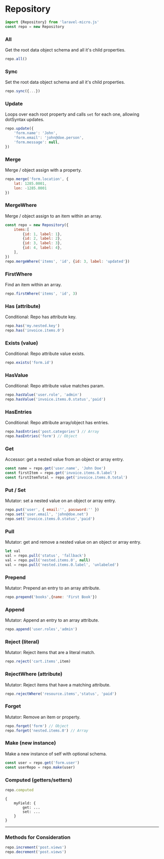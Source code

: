 # Repository
```javascript
import {Repository} from 'laravel-micro.js'
const repo = new Repository
```

### All
Get the root data object schema and all it's child properties.
```javascript
repo.all()
```

### Sync
Set the root data object schema and all it's child properties.
```javascript
repo.sync({...})
```


### Update
Loops over each root property and calls `set` for each one, allowing dotSyntax updates.

```javascript
repo.update({
    'form.name': 'John',
    'form.email': 'john@doe.person',
    'form.message': null,
})
```

### Merge
Merge / object assign with a property.
```javascript
repo.merge('form.location', {
    lat: 1285.0001,
    lon: -1285.0001
})
```

### MergeWhere
Merge / object assign to an item within an array.
```javascript
const repo = new Repository({
    items:[
        {id: 1, label: 1},
        {id: 2, label: 2},
        {id: 3, label: 3},
        {id: 4, label: 4},
    ],
})
repo.mergeWhere('items', 'id', {id: 3, label: 'updated'})
```

### FirstWhere
Find an item within an array.
```javascript
repo.firstWhere('items', 'id', 3)
```

### Has (attribute)
Conditional: Repo has attribute key.
```javascript
repo.has('my.nested.key')
repo.has('invoice.items.0')
```

### Exists (value)
Conditional: Repo attribute value exists.
```javascript
repo.exists('form.id')
```

### HasValue
Conditional: Repo attribute value matches param.
```javascript
repo.hasValue('user.role', 'admin')
repo.hasValue('invoice.items.0.status','paid')
```

### HasEntries
Conditional: Repo attribute array/object has entries.
```javascript
repo.hasEntries('post.categories') // Array
repo.hasEntries('form') // Object
```

### Get
Accessor: get a nested value from an object or array entry.
```javascript
const name = repo.get('user.name', 'John Doe')
const firstItem = repo.get('invoice.items.0.label')
const firstItemTotal = repo.get('invoice.items.0.total')
```

### Put / Set
Mutator: set a nested value on an object or array entry.
```javascript
repo.put('user', { email:'', password:'' })
repo.set('user.email', 'john@doe.net')
repo.set('invoice.items.0.status','paid')
```

### Pull
Mutator: get and remove a nested value on an object or array entry.
```javascript
let val
val = repo.pull('status', 'fallback')
val = repo.pull('nested.items.0', null)
val = repo.pull('nested.items.0.label', 'unlabeled')
```

### Prepend
Mutator: Prepend an entry to an array attribute.
```javascript
repo.prepend('books',{name: 'First Book'})
```

### Append
Mutator: Append an entry to an array attribute.
```javascript
repo.append('user.roles','admin')
```

### Reject (literal)
Mutator: Reject items that are a literal match.
```javascript
repo.reject('cart.items',item)
```

### RejectWhere (attribute)
Mutator: Reject items that have a matching attribute.
```javascript
repo.rejectWhere('resource.items','status', 'paid')
```

### Forget
Mutator: Remove an item or property.
```javascript
repo.forget('form') // Object
repo.forget('nested.items.0') // Array
```

### Make (new instance)
Make a new instance of self with optional schema.
```javascript
const user = repo.get('form.user')
const userRepo = repo.make(user)
```

### Computed (getters/setters)
```javascript
repo.computed
```

```
{
    myField: {
        get: ...
        set: ...
    }
}
```
---

### Methods for Consideration
```javascript
repo.increment('post.views')
repo.decrement('post.views')
```

